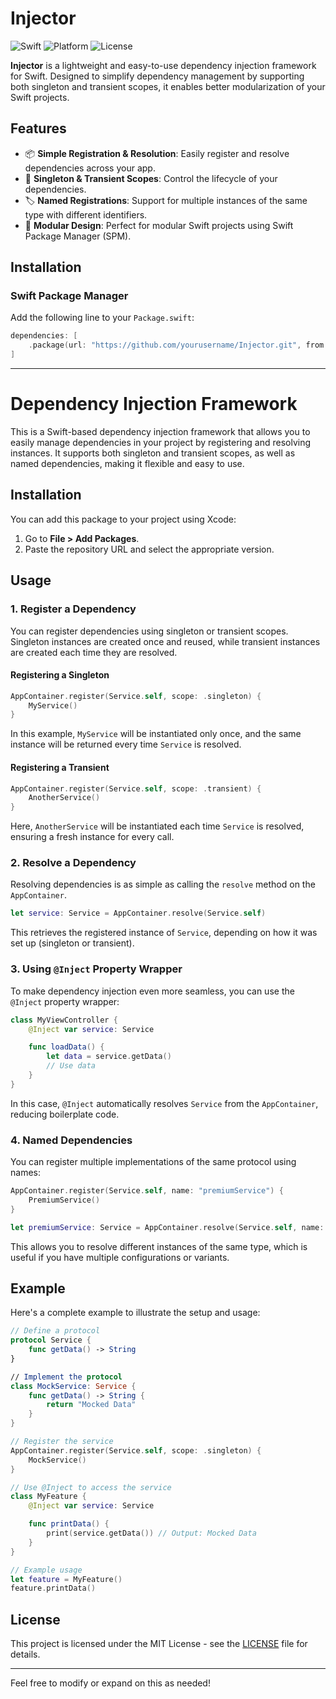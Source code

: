 # Injector

![Swift](https://img.shields.io/badge/Swift-5.7%2B-orange.svg)
![Platform](https://img.shields.io/badge/Platform-iOS%20|%20macOS%20|%20tvOS%20|%20watchOS-blue.svg)
![License](https://img.shields.io/badge/License-MIT-lightgrey.svg)

**Injector** is a lightweight and easy-to-use dependency injection framework for Swift. Designed to simplify dependency management by supporting both singleton and transient scopes, it enables better modularization of your Swift projects.

## Features

- 📦 **Simple Registration & Resolution**: Easily register and resolve dependencies across your app.
- 🔄 **Singleton & Transient Scopes**: Control the lifecycle of your dependencies.
- 🏷 **Named Registrations**: Support for multiple instances of the same type with different identifiers.
- 🧩 **Modular Design**: Perfect for modular Swift projects using Swift Package Manager (SPM).

## Installation

### Swift Package Manager

Add the following line to your `Package.swift`:

```swift
dependencies: [
    .package(url: "https://github.com/yourusername/Injector.git", from: "1.0.0")
]
```

---

# Dependency Injection Framework

This is a Swift-based dependency injection framework that allows you to easily manage dependencies in your project by registering and resolving instances. It supports both singleton and transient scopes, as well as named dependencies, making it flexible and easy to use.

## Installation

You can add this package to your project using Xcode:

1. Go to **File > Add Packages**.
2. Paste the repository URL and select the appropriate version.

## Usage

### 1. Register a Dependency

You can register dependencies using singleton or transient scopes. Singleton instances are created once and reused, while transient instances are created each time they are resolved.

#### Registering a Singleton

```swift
AppContainer.register(Service.self, scope: .singleton) {
    MyService()
}
```

In this example, `MyService` will be instantiated only once, and the same instance will be returned every time `Service` is resolved.

#### Registering a Transient

```swift
AppContainer.register(Service.self, scope: .transient) {
    AnotherService()
}
```

Here, `AnotherService` will be instantiated each time `Service` is resolved, ensuring a fresh instance for every call.

### 2. Resolve a Dependency

Resolving dependencies is as simple as calling the `resolve` method on the `AppContainer`.

```swift
let service: Service = AppContainer.resolve(Service.self)
```

This retrieves the registered instance of `Service`, depending on how it was set up (singleton or transient).

### 3. Using `@Inject` Property Wrapper

To make dependency injection even more seamless, you can use the `@Inject` property wrapper:

```swift
class MyViewController {
    @Inject var service: Service

    func loadData() {
        let data = service.getData()
        // Use data
    }
}
```

In this case, `@Inject` automatically resolves `Service` from the `AppContainer`, reducing boilerplate code.

### 4. Named Dependencies

You can register multiple implementations of the same protocol using names:

```swift
AppContainer.register(Service.self, name: "premiumService") {
    PremiumService()
}

let premiumService: Service = AppContainer.resolve(Service.self, name: "premiumService")
```

This allows you to resolve different instances of the same type, which is useful if you have multiple configurations or variants.

## Example

Here's a complete example to illustrate the setup and usage:

```swift
// Define a protocol
protocol Service {
    func getData() -> String
}

// Implement the protocol
class MockService: Service {
    func getData() -> String {
        return "Mocked Data"
    }
}

// Register the service
AppContainer.register(Service.self, scope: .singleton) {
    MockService()
}

// Use @Inject to access the service
class MyFeature {
    @Inject var service: Service

    func printData() {
        print(service.getData()) // Output: Mocked Data
    }
}

// Example usage
let feature = MyFeature()
feature.printData()
```

## License

This project is licensed under the MIT License - see the [LICENSE](LICENSE) file for details.

--- 

Feel free to modify or expand on this as needed!
